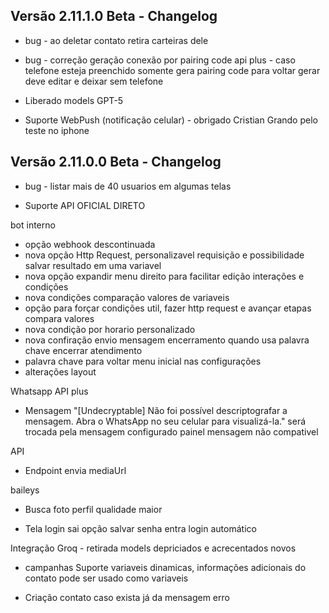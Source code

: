 ## Versão 2.11.1.0 Beta - Changelog

- bug - ao deletar contato retira carteiras dele
- bug - correção geração conexão por pairing code api plus - caso telefone esteja preenchido somente gera pairing code para voltar gerar deve editar e deixar sem telefone

- Liberado models GPT-5
- Suporte WebPush (notificação celular) - obrigado Cristian Grando pelo teste no iphone

## Versão 2.11.0.0 Beta - Changelog

- bug - listar mais de 40 usuarios em algumas telas

- Suporte API OFICIAL DIRETO

bot interno
- opção webhook descontinuada
- nova opção Http Request, personalizavel requisição e possibilidade salvar resultado em uma variavel
- nova opção expandir menu direito para facilitar edição interações e condições
- nova condições comparação valores de variaveis
- opção para forçar condições util, fazer http request e avançar etapas compara valores
- nova condição por horario personalizado
- nova confiração envio mensagem encerramento quando usa palavra chave encerrar atendimento
- palavra chave para voltar menu inicial nas configurações
- alterações layout

Whatsapp API plus
- Mensagem "[Undecryptable] Não foi possível descriptografar a mensagem. Abra o WhatsApp no seu celular para visualizá-la." será trocada pela mensagem configurado painel mensagem não compativel

API 
- Endpoint envia mediaUrl

baileys
- Busca foto perfil qualidade maior

- Tela login sai opção salvar senha entra login automático

Integração Groq - retirada models depriciados e acrecentados novos

- campanhas
Suporte variaveis dinamicas, informações adicionais do contato pode ser usado como variaveis

- Criação contato caso exista já da mensagem erro